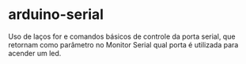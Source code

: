 # arduino-serial
Uso de laços for e comandos básicos de controle da porta serial, que retornam como parâmetro no Monitor Serial qual porta é utilizada para acender um led.
